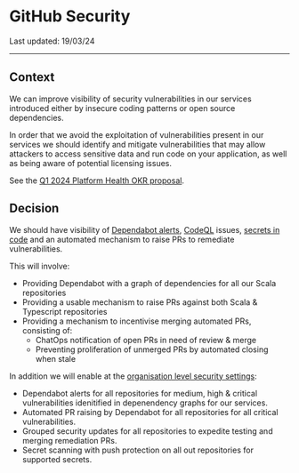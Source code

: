 # GitHub Security

Last updated: 19/03/24

---

## Context

We can improve visibility of security vulnerabilities in our services introduced either by insecure coding patterns or open source dependencies. 

In order that we avoid the exploitation of vulnerabilities present in our services we should identify and mitigate vulnerabilities that may allow attackers to access sensitive data and run code on your application, as well as being aware of potential licensing issues. 

See the [Q1 2024 Platform Health OKR proposal](https://wellcomecloud.sharepoint.com/:w:/r/sites/wc2/DE/Platform/_layouts/15/doc2.aspx?sourcedoc=%7B42A407B7-61E8-45A1-BDC2-C0E65DED1F7A%7D&file=Platform%20Health%20OKR%20proposal.docx&action=default&mobileredirect=true).

## Decision

We should have visibility of [Dependabot alerts](https://docs.github.com/en/code-security/dependabot/dependabot-alerts/about-dependabot-alerts), [CodeQL](https://codeql.github.com/) issues, [secrets in code](https://docs.github.com/en/code-security/secret-scanning/about-secret-scanning) and an automated mechanism to raise PRs to remediate vulnerabilities.

This will involve:

- Providing Dependabot with a graph of dependencies for all our Scala repositories
- Providing a usable mechanism to raise PRs against both Scala & Typescript repositories
- Providing a mechanism to incentivise merging automated PRs, consisting of:
  - ChatOps notification of open PRs in need of review & merge
  - Preventing proliferation of unmerged PRs by automated closing when stale

In addition we will enable at the [organisation level security settings](https://github.com/organizations/wellcomecollection/settings/security_analysis):

- Dependabot alerts for all repositories for medium, high & critical vulnerabilities idenitified in depenendency graphs for our services.
- Automated PR raising by Dependabot for all repositories for all critical vulnerabilities.
- Grouped security updates for all repositories to expedite testing and merging remediation PRs.
- Secret scanning with push protection on all out repositories for supported secrets.
